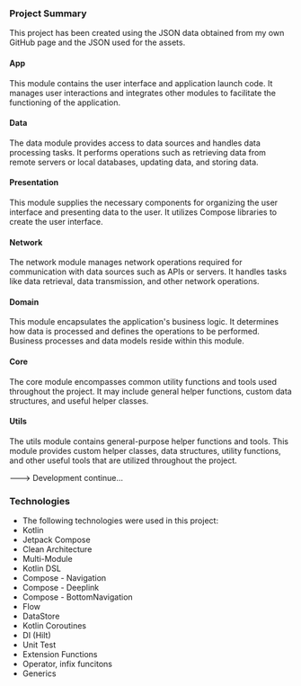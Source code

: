 ### Project Summary

This project has been created using the JSON data obtained from my own GitHub page and the JSON used for the assets.

#### App
This module contains the user interface and application launch code. It manages user interactions and integrates other modules to facilitate the functioning of the application.

#### Data
The data module provides access to data sources and handles data processing tasks. It performs operations such as retrieving data from remote servers or local databases, updating data, and storing data.

#### Presentation
This module supplies the necessary components for organizing the user interface and presenting data to the user. It utilizes Compose libraries to create the user interface.

#### Network
The network module manages network operations required for communication with data sources such as APIs or servers. It handles tasks like data retrieval, data transmission, and other network operations.

#### Domain
This module encapsulates the application's business logic. It determines how data is processed and defines the operations to be performed. Business processes and data models reside within this module.

#### Core
The core module encompasses common utility functions and tools used throughout the project. It may include general helper functions, custom data structures, and useful helper classes.

#### Utils
The utils module contains general-purpose helper functions and tools. This module provides custom helper classes, data structures, utility functions, and other useful tools that are utilized throughout the project.

---> Development continue...

### Technologies
- The following technologies were used in this project:
- Kotlin
- Jetpack Compose 
- Clean Architecture
- Multi-Module
- Kotlin DSL
- Compose - Navigation
- Compose - Deeplink
- Compose - BottomNavigation
- Flow
- DataStore
- Kotlin Coroutines
- DI (Hilt)
- Unit Test
- Extension Functions
- Operator, infix funcitons
- Generics
